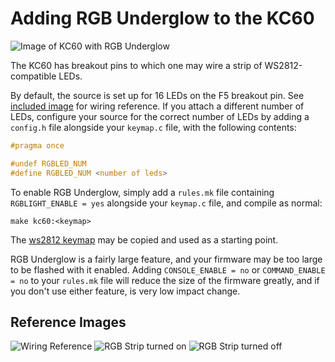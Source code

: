 # Adding RGB Underglow to the KC60

![Image of KC60 with RGB Underglow](https://i.imgur.com/LpUkVqG.jpg)

The KC60 has breakout pins to which one may wire a strip of WS2812-compatible LEDs.

By default, the source is set up for 16 LEDs on the F5 breakout pin. See [included image](https://i.imgur.com/TcKL2Sn.jpg) for wiring reference. If you attach a different number of LEDs, configure your source for the correct number of LEDs by adding a `config.h` file alongside your `keymap.c` file, with the following contents:

```c
#pragma once

#undef RGBLED_NUM
#define RGBLED_NUM <number of leds>
```

To enable RGB Underglow, simply add a `rules.mk` file containing `RGBLIGHT_ENABLE = yes` alongside your `keymap.c` file, and compile as normal:

```shell
make kc60:<keymap>
```

The [ws2812 keymap](keymaps/ws2812/) may be copied and used as a starting point.

RGB Underglow is a fairly large feature, and your firmware may be too large to be flashed with it enabled. Adding `CONSOLE_ENABLE = no` or `COMMAND_ENABLE = no` to your `rules.mk` file will reduce the size of the firmware greatly, and if you don't use either feature, is very low impact change.


## Reference Images

![Wiring Reference](https://i.imgur.com/TcKL2Sn.jpg)
![RGB Strip turned on](https://i.imgur.com/21POu4l.jpg)
![RGB Strip turned off](https://i.imgur.com/vAOLYNV.jpg)
